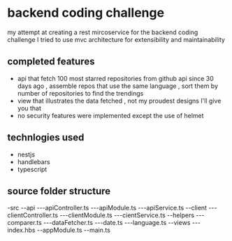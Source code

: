 # backend coding challenge

my attempt at creating a rest mircoservice for the backend coding challenge
I tried to use mvc architecture for extensibility and maintainability

## completed features

* api that fetch 100 most starred repositories from github api since 30 days ago , assemble repos that use the same language , sort them by number of repositories to find the trendings  
* view that illustrates the data fetched , not my proudest designs I'll give you that
* no security features were implemented except the use of helmet

## technlogies used

* nestjs
* handlebars
* typescript

## source folder structure

-src
 --api
   ---apiController.ts
   ---apiModule.ts
   ---apiService.ts
 --client
   ---clientController.ts
   ---clientModule.ts
   ---cientService.ts
 --helpers
   ---comparer.ts
   ---dataFetcher.ts
   ---date.ts
   ---language.ts
 --views
   ---index.hbs
 --appModule.ts
 --main.ts

